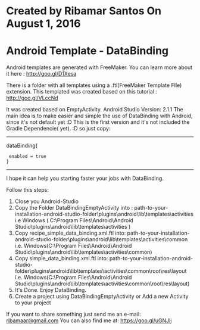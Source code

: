 Created by Ribamar Santos
On August 1, 2016
============================================
Android Template - DataBinding
============================================

Android templates are generated with FreeMaker. You can learn more about it here :
http://goo.gl/D1Xesa


There is a folder with all templates using a .ftl(FreeMaker Template FIle) extension.
This templated was created based on this tutorial : http://goo.gl/VLccNd

It was created based on EmptyActivity. Android Studio Version: 2.1.1 
The main idea is to make easier and simple the use of DataBinding with Android,
since it's not default yet :D
This is the first version and it's not included the Gradle Dependencie( yet). :D so just copy:

----
 dataBinding{
     
     enabled = true
    }
----
   

I hope it can help you starting faster your jobs with DataBinding. 

Follow this steps:

1.  Close you Android-Studio
2.  Copy the Folder DataBindingEmptyActivity into :
    path-to-your-installation-android-studio-folder\plugins\android\lib\templates\activities
	i.e Windows ( C:\Program Files\Android\Android Studio\plugins\android\lib\templates\activities )
3.  Copy recipe_simple_data_binding.xml.ftl into: 
    path-to-your-installation-android-studio-folder\plugins\android\lib\templates\activities\common 
    i.e. Windows(C:\Program Files\Android\Android Studio\plugins\android\lib\templates\activities\common)	
4.  Copy simple_data_binding.xml.ftl into:
    path-to-your-installation-android-studio-folder\plugins\android\lib\templates\activities\common\root\res\layout
    i.e. Windows(C:\Program Files\Android\Android Studio\plugins\android\lib\templates\activities\common\root\res\layout)
5.  It's Done. Enjoy DataBinding.
6.  Create a project using  DataBindingEmptyActivity or Add a new Activity to your project

	
	
If you want to share something just send me an e-mail: ribamaar@gmail.com 
You can also find me at: https://goo.gl/uGNJlj
	

 
